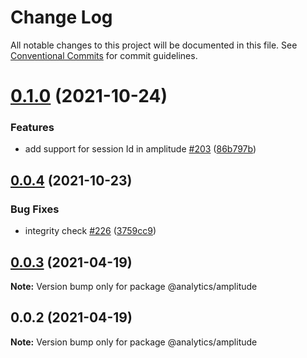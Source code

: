 # Change Log

All notable changes to this project will be documented in this file.
See [Conventional Commits](https://conventionalcommits.org) for commit guidelines.

# [0.1.0](https://github.com/DavidWells/analytics/compare/@analytics/amplitude@0.0.4...@analytics/amplitude@0.1.0) (2021-10-24)


### Features

* add support for session Id in amplitude [#203](https://github.com/DavidWells/analytics/issues/203) ([86b797b](https://github.com/DavidWells/analytics/commit/86b797b))





## [0.0.4](https://github.com/DavidWells/analytics/compare/@analytics/amplitude@0.0.3...@analytics/amplitude@0.0.4) (2021-10-23)


### Bug Fixes

* integrity check [#226](https://github.com/DavidWells/analytics/issues/226) ([3759cc9](https://github.com/DavidWells/analytics/commit/3759cc9))





## [0.0.3](https://github.com/DavidWells/analytics/compare/@analytics/amplitude@0.0.2...@analytics/amplitude@0.0.3) (2021-04-19)

**Note:** Version bump only for package @analytics/amplitude





## 0.0.2 (2021-04-19)

**Note:** Version bump only for package @analytics/amplitude

